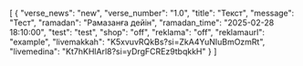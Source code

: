 [
  {
    "verse_news": "new",
    "verse_number": "1.0",
    "title": "Текст",
    "message": "Тест",
    "ramadan": "Рамазанға дейін",
    "ramadan_time": "2025-02-28 18:10:00",
    "test": "test",
    "shop": "off",
    "reklama": "off",
    "reklamaurl": "example",
    "livemakkah": "K5xvuvRQkBs?si=ZkA4YuNIuBmOzmRt",
    "livemedina": "Kt7hKHlArl8?si=yDrgFCREz9tbqkkH"
  }
]